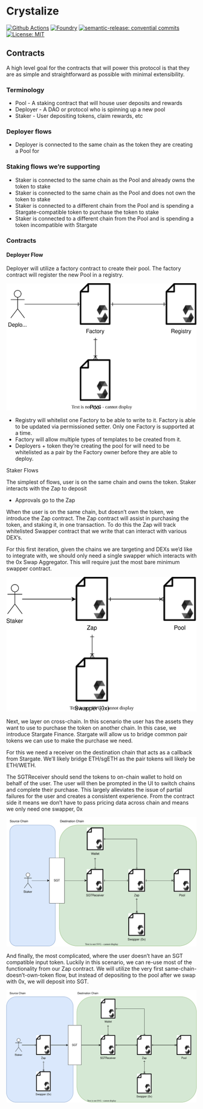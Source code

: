 # Crystalize

[![Github Actions][gha-badge]][gha] [![Foundry][foundry-badge]][foundry] [![semantic-release: convential commits][commits-badge]][commits] [![License: MIT][license-badge]][license]

[gha]: https://github.com/crystalizefi/crystalize-contracts/actions
[gha-badge]: https://github.com/crystalizefi/crystalize-contracts/actions/workflows/ci.yml/badge.svg
[foundry]: https://getfoundry.sh/
[foundry-badge]: https://img.shields.io/badge/Built%20with-Foundry-FFDB1C.svg
[commits]: https://github.com/semantic-release/semantic-release
[commits-badge]: https://img.shields.io/badge/semantic--release-conventialcommits-e10079?logo=semantic-release
[license]: https://opensource.org/licenses/MIT
[license-badge]: https://img.shields.io/badge/License-MIT-blue.svg

## Contracts

A high level goal for the contracts that will power this protocol is that they are as simple and straightforward as possible with minimal extensibility.

### Terminology

-   Pool - A staking contract that will house user deposits and rewards
-   Deployer - A DAO or protocol who is spinning up a new pool
-   Staker - User depositing tokens, claim rewards, etc

### Deployer flows

-   Deployer is connected to the same chain as the token they are creating a Pool for

### Staking flows we’re supporting

-   Staker is connected to the same chain as the Pool and already owns the token to stake
-   Staker is connected to the same chain as the Pool and does not own the token to stake
-   Staker is connected to a different chain from the Pool and is spending a Stargate-compatible token to purchase the token to stake
-   Staker is connected to a different chain from the Pool and is spending a token incompatible with Stargate

### Contracts

#### Deployer Flow

Deployer will utilize a factory contract to create their pool. The factory contract will register the new Pool in a registry.

![flow-1.svg](docs/images/flow-1.svg)

-   Registry will whitelist one Factory to be able to write to it. Factory is able to be updated via permissioned setter. Only one Factory is supported at a time.
-   Factory will allow multiple types of templates to be created from it.
-   Deployers + token they’re creating the pool for will need to be whitelisted as a pair by the Factory owner before they are able to deploy.

Staker Flows

The simplest of flows, user is on the same chain and owns the token. Staker interacts with the Zap to deposit

-   Approvals go to the Zap

When the user is on the same chain, but doesn’t own the token, we introduce the Zap contract. The Zap contract will assist in purchasing the token, and staking it, in one transaction. To do this the Zap will track whitelisted Swapper contract that we write that can interact with various DEX’s.

For this first iteration, given the chains we are targeting and DEXs we’d like to integrate with, we should only need a single swapper which interacts with the 0x Swap Aggregator. This will require just the most bare minimum swapper contract.

![flow-2.svg](docs/images/flow-2.svg)

Next, we layer on cross-chain. In this scenario the user has the assets they want to use to purchase the token on another chain. In this case, we introduce Stargate Finance. Stargate will allow us to bridge common pair tokens we can use to make the purchase we need.

For this we need a receiver on the destination chain that acts as a callback from Stargate. We’ll likely bridge ETH/sgETH as the pair tokens will likely be ETH/WETH.

The SGTReceiver should send the tokens to on-chain wallet to hold on behalf of the user. The user will then be prompted in the UI to switch chains and complete their purchase. This largely alleviates the issue of partial failures for the user and creates a consistent experience. From the contract side it means we don’t have to pass pricing data across chain and means we only need one swapper, 0x

![flow-3.svg](docs/images/flow-3.svg)

And finally, the most complicated, where the user doesn’t have an SGT compatible input token. Luckily in this scenario, we can re-use most of the functionality from our Zap contract. We will utilize the very first same-chain-doesn’t-own-token flow, but instead of depositing to the pool after we swap with 0x, we will deposit into SGT.

![flow-3.svg](docs/images/flow-4.svg)
